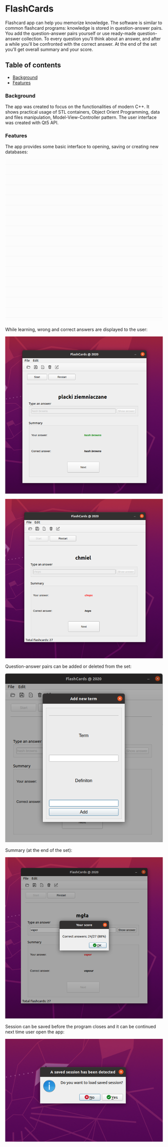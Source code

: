 # FlashCards

Flashcard app can help you memorize knowledge. The software is similar to common flashcard programs: knowledge is stored in question-answer pairs. You add the question-answer pairs yourself or use ready-made question-answer collection. To every question you'll think about an answer, and after a while you'll be confronted with the correct answer.
At the end of the set you'll get overall summary and your score.

## Table of contents
* [Background](#background)
* [Features](#features)

### Background

The app was created to focus on the functionalities of modern C++. It shows practical usage of STL containers, Object Orient Programming, data and files manipulation, Model-View-Controller pattern. The user interface was created with Qt5 API.

### Features

The app provides some basic interface to opening, saving or creating new databases:

![Database management](./README/database.png)

While learning, wrong and correct answers are displayed to the user:

![Correct answer](./README/correct.png)

![Wrong answer](./README/wrong.png)

Question-answer pairs can be added or deleted from the set: 

![Adding new term](./README/new_term.png)

Summary (at the end of the set):

![Summary](./README/summary.png)

Session can be saved before the program closes and it can be continued next time user open the app: 

![Restoring session](./README/session.png)
